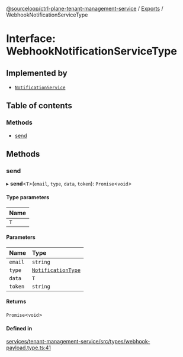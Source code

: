 [@sourceloop/ctrl-plane-tenant-management-service](../README.md) / [Exports](../modules.md) / WebhookNotificationServiceType

# Interface: WebhookNotificationServiceType

## Implemented by

- [`NotificationService`](../classes/NotificationService.md)

## Table of contents

### Methods

- [send](WebhookNotificationServiceType.md#send)

## Methods

### send

▸ **send**<`T`\>(`email`, `type`, `data`, `token`): `Promise`<`void`\>

#### Type parameters

| Name |
| :------ |
| `T` |

#### Parameters

| Name | Type |
| :------ | :------ |
| `email` | `string` |
| `type` | [`NotificationType`](../enums/NotificationType.md) |
| `data` | `T` |
| `token` | `string` |

#### Returns

`Promise`<`void`\>

#### Defined in

[services/tenant-management-service/src/types/webhook-payload.type.ts:41](https://github.com/sourcefuse/arc-saas/blob/c6084d0/services/tenant-management-service/src/types/webhook-payload.type.ts#L41)
